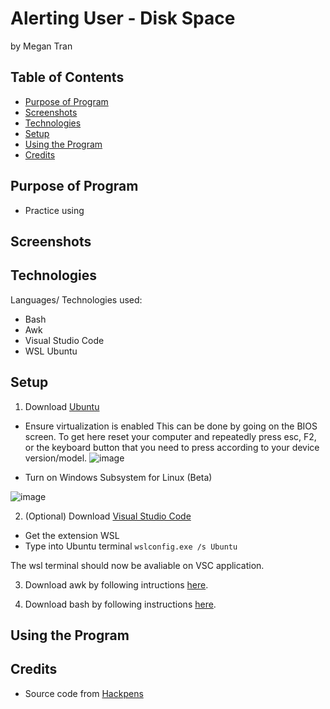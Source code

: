# Alerting User - Disk Space
by Megan Tran

## Table of Contents
* [Purpose of Program](#Purpose-of-program)
* [Screenshots](#Screenshots)
* [Technologies](#technologies)
* [Setup](#setup)
* [Using the Program](#Using-the-Program)
* [Credits](#Credits)

## Purpose of Program

* Practice using 

## Screenshots  

## Technologies
Languages/ Technologies used:

* Bash 
* Awk
* Visual Studio Code
* WSL Ubuntu

## Setup

1) Download [Ubuntu](https://ubuntu.com/download/desktop)
* Ensure virtualization is enabled
This can be done by going on the BIOS screen. To get here reset your computer and repeatedly press esc, F2, or the keyboard button that you need to press according to your device version/model.
![image](https://github.com/Sonicdaheghod/Scanning-and-Detecting-Network_MT/assets/68253811/8b1752e9-80ab-4ffb-88f4-cfffc30f006d)


* Turn on Windows Subsystem for Linux (Beta)

![image](https://github.com/Sonicdaheghod/Scanning-and-Detecting-Network_MT/assets/68253811/da39039b-8f0e-4f44-9b68-d9a8bacf3dd4)


2) (Optional) Download [Visual Studio Code](https://code.visualstudio.com/download)
* Get the extension WSL
* Type into Ubuntu terminal
``` wslconfig.exe /s Ubuntu ```

The wsl terminal should now be avaliable on VSC application.

3) Download awk by following intructions [here](https://adamtheautomator.com/awk-for-windows/).

4) Download bash by following instructions [here](https://www.gnu.org/software/bash/).

## Using the Program

## Credits

* Source code from [Hackpens](https://youtu.be/qhCxKrU1AEY)

